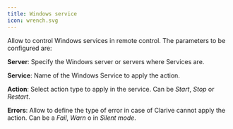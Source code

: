 ```yaml
---
title: Windows service
icon: wrench.svg
---
```


Allow to control Windows services in remote control. The parameters to be configured are:

**Server**: Specify the Windows server or servers where Services are.

**Service**: Name of the Windows Service to apply the action.

**Action**: Select action type to apply in the service. Can be *Start*, *Stop* or *Restart*.

**Errors**: Allow to define the type of error in case of Clarive cannot apply the action. Can be a *Fail*, *Warn* o in *Silent mode*.